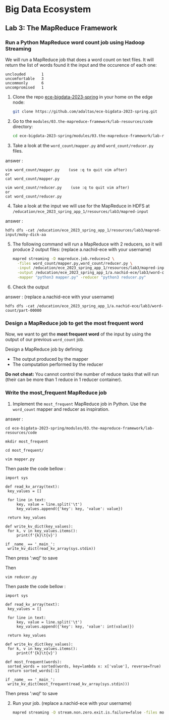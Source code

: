 # Big Data Ecosystem

## Lab 3: The MapReduce Framework

### Run a Python MapReduce word count job using Hadoop Streaming

We will run a MapReduce job that does a word count on text files. It will return the list of words found it the input and the occurence of each one:

```
unclouded       1
uncomfortable   3
uncommonly      6
uncompromised   1
```

1. Clone the repo [ece-bigdata-2023-spring](https://github.com/adaltas/ece-bigdata-2023-spring.git) in your home on the edge node:
   ```bash
   git clone https://github.com/adaltas/ece-bigdata-2023-spring.git
   ```
2. Go to the `modules/03.the-mapreduce-framework/lab-resources/code` directory:
   ```bash
   cd ece-bigdata-2023-spring/modules/03.the-mapreduce-framework/lab-resources/code
   ```
3. Take a look at the `word_count/mapper.py` and `word_count/reducer.py` files.

answer :
   ```
   vim word_count/mapper.py    (use :q to quit vim after)
   or
   cat word_count/mapper.py
   ```
   ```
   vim word_count/reducer.py    (use :q to quit vim after)
   or
   cat word_count/reducer.py
   ```
4. Take a look at the input we will use for the MapReduce in HDFS at `/education/ece_2023_spring_app_1/resources/lab3/mapred-input`

answer :
   ```
   hdfs dfs -cat /education/ece_2023_spring_app_1/resources/lab3/mapred-input/moby-dick-aa
   ```
  
5. The following command will run a MapReduce with 2 reducers, so it will produce 2 output files: (replace a.nachid-ece with your username)

   ```bash
   mapred streaming -D mapreduce.job.reduces=2 \
     -files word_count/mapper.py,word_count/reducer.py \
     -input /education/ece_2023_spring_app_1/resources/lab3/mapred-input \
     -output /education/ece_2023_spring_app_1/a.nachid-ece/lab3/word-count \
     -mapper "python3 mapper.py" -reducer "python3 reducer.py"
   ```
6. Check the output

answer : (replace a.nachid-ece with your username)
   ```
   hdfs dfs -cat /education/ece_2023_spring_app_1/a.nachid-ece/lab3/word-count/part-00000
   ```

### Design a MapReduce job to get the most frequent word

Now, we want to get the **most frequent word** of the input by using the output of our previous `word_count` job.

Design a MapReduce job by defining:

- The output produced by the mapper
- The computation performed by the reducer

**Do not cheat:** You cannot control the number of reduce tasks that will run (their can be more than 1 reduce in 1 reducer container).

### Write the most_frequent MapReduce job

1. Implement the `most_frequent` MapReduce job in Python. Use the `word_count` mapper and reducer as inspiration.

answer :
   ```
   cd ece-bigdata-2023-spring/modules/03.the-mapreduce-framework/lab-resources/code
   ```
   ```
   mkdir most_frequent
   ```
   ```
   cd most_frequent/
   ```
   ```
   vim mapper.py
   ```
   Then paste the code bellow :
   ```
import sys

def read_kv_array(text):
    key_values = []

    for line in text:
        key, value = line.split('\t')
        key_values.append({'key': key, 'value': value})

    return key_values

def write_kv_dict(key_values):
    for k, v in key_values.items():
        print(f'{k}\t{v}')

if _name_ == '_main_':
    write_kv_dict(read_kv_array(sys.stdin))
   ```
   Then press ':wq!' to save
   
   Then
   ```
   vim reducer.py
   ```
   Then paste the code bellow :
   ```
import sys

def read_kv_array(text):
    key_values = []

    for line in text:
        key, value = line.split('\t')
        key_values.append({'key': key, 'value': int(value)})

    return key_values

def write_kv_dict(key_values):
    for k, v in key_values.items():
        print(f'{k}\t{v}')

def most_frequent(words):
    sorted_words = sorted(words, key=lambda x: x['value'], reverse=True)
    return sorted_words[:1]

if _name_ == '_main_':
    write_kv_dict(most_frequent(read_kv_array(sys.stdin)))
   ```
   Then press ':wq!' to save
   
2. Run your job. (replace a.nachid-ece with your username)
   ```sh
   mapred streaming -D stream.non.zero.exit.is.failure=false -files most_frequent/mapper.py,most_frequent/reducer.py -input /education/ece_2023_spring_app_1/a.nachid-ece/lab3/word-count -output /education/ece_2023_spring_app_1/a.nachid-ece/lab3/most-frequent -mapper "python3 mapper.py" -reducer "python3 reducer.py"
   ```
